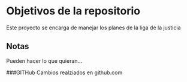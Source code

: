 # Objetivos de la repositorio

Este proyecto se encarga de manejar los planes de la liga de la justicia


## Notas
Pueden hacer lo que quieran...

###GITHub 
Cambios realziados en github.com
